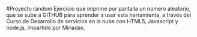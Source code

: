 #Proyecto random
Ejercicio que imprime por pantalla un número aleatorio, que se sube a GITHUB para aprender a usar esta herramienta, a través del Curso de Desarrollo de servicios en la nube con HTML5, Javascript y node.js, impartido por Miriadax.
